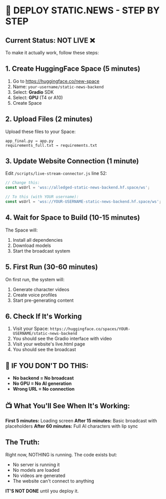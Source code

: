 # 🚨 DEPLOY STATIC.NEWS - STEP BY STEP

## Current Status: NOT LIVE ❌

To make it actually work, follow these steps:

## 1. Create HuggingFace Space (5 minutes)

1. Go to https://huggingface.co/new-space
2. Name: `your-username/static-news-backend`
3. Select: **Gradio** SDK
4. Select: **GPU** (T4 or A10)
5. Create Space

## 2. Upload Files (2 minutes)

Upload these files to your Space:
```
app_final.py → app.py
requirements_full.txt → requirements.txt
```

## 3. Update Website Connection (1 minute)

Edit `/scripts/live-stream-connector.js` line 52:
```javascript
// Change this:
const wsUrl = 'wss://alledged-static-news-backend.hf.space/ws';

// To this (with YOUR username):
const wsUrl = 'wss://YOUR-USERNAME-static-news-backend.hf.space/ws';
```

## 4. Wait for Space to Build (10-15 minutes)

The Space will:
1. Install all dependencies
2. Download models
3. Start the broadcast system

## 5. First Run (30-60 minutes)

On first run, the system will:
1. Generate character videos
2. Create voice profiles
3. Start pre-generating content

## 6. Check If It's Working

1. Visit your Space: `https://huggingface.co/spaces/YOUR-USERNAME/static-news-backend`
2. You should see the Gradio interface with video
3. Visit your website's live.html page
4. You should see the broadcast

## 🚨 IF YOU DON'T DO THIS:

- **No backend = No broadcast**
- **No GPU = No AI generation**
- **Wrong URL = No connection**

## 📺 What You'll See When It's Working:

**First 5 minutes:** Loading screen
**After 15 minutes:** Basic broadcast with placeholders
**After 60 minutes:** Full AI characters with lip sync

## The Truth:

Right now, NOTHING is running. The code exists but:
- No server is running it
- No models are loaded
- No videos are generated
- The website can't connect to anything

**IT'S NOT DONE** until you deploy it.